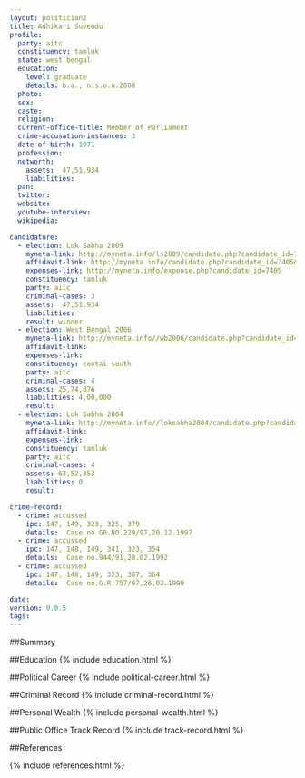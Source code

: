 ```yaml
---
layout: politician2
title: Adhikari Suvendu
profile: 
  party: aitc
  constituency: tamluk
  state: west bengal
  education: 
    level: graduate
    details: b.a., n.s.o.u.2008
  photo: 
  sex: 
  caste: 
  religion: 
  current-office-title: Member of Parliament
  crime-accusation-instances: 3
  date-of-birth: 1971
  profession: 
  networth: 
    assets:  47,51,934
    liabilities: 
  pan: 
  twitter: 
  website: 
  youtube-interview: 
  wikipedia: 

candidature: 
  - election: Lok Sabha 2009
    myneta-link: http://myneta.info/ls2009/candidate.php?candidate_id=7405
    affidavit-link: http://myneta.info/candidate.php?candidate_id=7405&scan=original
    expenses-link: http://myneta.info/expense.php?candidate_id=7405
    constituency: tamluk 
    party: aitc
    criminal-cases: 3
    assets:  47,51,934
    liabilities: 
    result: winner 
  - election: West Bengal 2006
    myneta-link: http://myneta.info//wb2006/candidate.php?candidate_id=473
    affidavit-link: 
    expenses-link: 
    constituency: contai south 
    party: aitc
    criminal-cases: 4
    assets: 25,74,876
    liabilities: 4,00,000
    result:  
  - election: Lok Sabha 2004
    myneta-link: http://myneta.info//loksabha2004/candidate.php?candidate_id=5416
    affidavit-link: 
    expenses-link: 
    constituency: tamluk 
    party: aitc
    criminal-cases: 4
    assets: 63,52,353
    liabilities: 0
    result:  

crime-record: 
  - crime: accussed
    ipc: 147, 149, 323, 325, 379
    details:  Case no GR.NO.229/97,20.12.1997  
  - crime: accussed
    ipc: 147, 148, 149, 341, 323, 354
    details:  Case no.944/91,28.02.1992  
  - crime: accussed
    ipc: 147, 148, 149, 323, 307, 364
    details:  Case no.G.R.757/97,26.02.1999  

date: 
version: 0.0.5
tags: 
---
```

##Summary


##Education
{% include education.html %}


##Political Career
{% include political-career.html %}


##Criminal Record
{% include criminal-record.html %}


##Personal Wealth
{% include personal-wealth.html %}


##Public Office Track Record
{% include track-record.html %}


##References


{% include references.html %}